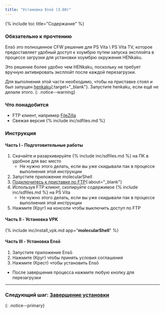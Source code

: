 ```yaml
---
title: "Установка Ensō (3.60)"
---
```


{% include toc title="Содержание" %}

### Обязательно к прочтению

Ensō это полноценное CFW решение для PS Vita \ PS Vita TV, которое предоставляет удобный доступ к хоумбрю путем запуска эксплойта в процессе загрузки для установки хоумбрю окружения HENkaku.

Это решение более удобно чем HENkaku, поскольку не требует вручную активировать эксплойт после каждой перезагрузки.

Для выполнения этой части необходимо, чтобы на приставке стоял и был запущен [henkaku](installing-henkaku){:target="_blank"}. Запустите henkaku, если ещё не делали этого.
{: .notice--warning}


### Что понадобится

* FTP клиент, например [FileZilla](https://filezilla-project.org)
* Свежая версия {% include inc/sdfiles.md %}

### Инструкция

#### Часть I - Подготовительные работы

1. Скачайте и разархивируйте {% include inc/sdfiles.md %} на ПК в удобное для вас место
    * Не нужно этого делать, если вы уже скидывали пак в процессе выполнения этой инструкции
1. Запустите приложение molecularShell
1. [Подключитесь к приставке по FTP](vitashell#запуск-на-приставке-ftp-сервера){:about="_blank"}
1. Используя FTP клиент, скопируйте содержимое {% include inc/sdfiles.md %} на PS Vita
    * Не нужно этого делать, если вы уже скидывали пак в процессе выполнения этой инструкции 
1. Нажмите (Круг) на консоли чтобы выключить доступ по FTP

#### Часть II - Установка VPK

{% include inc/install_vpk.md app="**molecularShell**" %}

#### Часть III - Установка Ensō

1. Запустите приложение Ensō
1. Нажмите (Круг) чтобы принять условия соглашения
1. Нажмите (Крест) чтобы установить Ensō
  + После завершения процесса нажмите любую кнопку для перезагрузки

___

### Следующий шаг: [Завершение установки](finalizing-setup)
{: .notice--primary}
